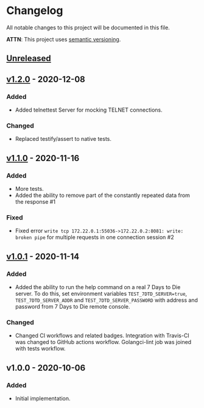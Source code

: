 # Changelog
All notable changes to this project will be documented in this file.

**ATTN**: This project uses [semantic versioning](http://semver.org/).

## [Unreleased]

## [v1.2.0] - 2020-12-08
### Added
- Added telnettest Server for mocking TELNET connections.

### Changed
- Replaced testify/assert to native tests.

## [v1.1.0] - 2020-11-16
### Added
- More tests.
- Added the ability to remove part of the constantly repeated data from the response #1

### Fixed
- Fixed error `write tcp 172.22.0.1:55036->172.22.0.2:8081: write: broken pipe` for multiple requests in one 
connection session #2

## [v1.0.1] - 2020-11-14
### Added
- Added the ability to run the help command on a real 7 Days to Die server. To do this, set environment variables 
`TEST_7DTD_SERVER=true`, `TEST_7DTD_SERVER_ADDR` and `TEST_7DTD_SERVER_PASSWORD` with address and password from 
7 Days to Die remote console.  

### Changed
- Changed CI workflows and related badges. Integration with Travis-CI was changed to GitHub actions workflow. Golangci-lint 
job was joined with tests workflow.  

## v1.0.0 - 2020-10-06
### Added
- Initial implementation.

[Unreleased]: https://github.com/gorcon/telnet/compare/v1.2.0...HEAD
[v1.2.0]: https://github.com/gorcon/telnet/compare/v1.1.0...v1.2.0
[v1.1.0]: https://github.com/gorcon/telnet/compare/v1.0.1...v1.1.0
[v1.0.1]: https://github.com/gorcon/telnet/compare/v1.0.0...v1.0.1

